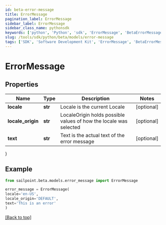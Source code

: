 ```yaml
---
id: beta-error-message
title: ErrorMessage
pagination_label: ErrorMessage
sidebar_label: ErrorMessage
sidebar_class_name: pythonsdk
keywords: ['python', 'Python', 'sdk', 'ErrorMessage', 'BetaErrorMessage'] 
slug: /tools/sdk/python/beta/models/error-message
tags: ['SDK', 'Software Development Kit', 'ErrorMessage', 'BetaErrorMessage']
---
```


# ErrorMessage


## Properties

Name | Type | Description | Notes
------------ | ------------- | ------------- | -------------
**locale** | **str** | Locale is the current Locale | [optional] 
**locale_origin** | **str** | LocaleOrigin holds possible values of how the locale was selected | [optional] 
**text** | **str** | Text is the actual text of the error message | [optional] 
}

## Example

```python
from sailpoint.beta.models.error_message import ErrorMessage

error_message = ErrorMessage(
locale='en-US',
locale_origin='DEFAULT',
text='This is an error'
)

```
[[Back to top]](#) 

